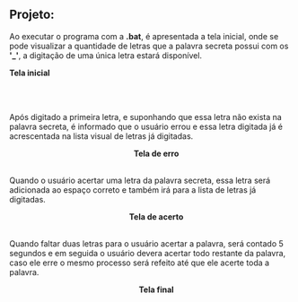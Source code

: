 ## Projeto:
Ao executar o programa com a <b>.bat</b>, é apresentada a tela inicial, onde se pode visualizar a quantidade de letras que a palavra secreta possui com os <b>'_'</b>, a digitação de uma única letra estará disponível.
<br>

<b> Tela inicial </b>
<p align="center">
  <img  src="prints/1_tela_inicial.png">
</p>

<br>
Após digitado a primeira letra, e suponhando que essa letra não exista na palavra secreta, é informado que o usuário errou e essa letra digitada já é acrescentada na lista visual de letras já digitadas.
<br>
<p align="center">
  <img  src="prints/2_tela_error.png">
  <b> Tela de erro </b>
</p>
<br>
Quando o usuário acertar uma letra da palavra secreta, essa letra será adicionada ao espaço correto e também irá para a lista de letras já digitadas.
<p align="center">
  <img  src="prints/3_tela_acerto.png">
  <b> Tela de acerto </b>
</p>
<br>
Quando faltar duas letras para o usuário acertar a palavra, será contado 5 segundos e em seguida o usuário devera acertar todo restante da palavra, caso ele erre o mesmo processo será refeito até que ele acerte toda a palavra.
<p align="center">
  <img  src="prints/4_tela_final.png">
  <b> Tela final </b>
</p>
